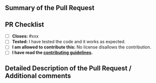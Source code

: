 <!-- Enter a brief description/summary of your PR and screenshots if the GUI changes here. What does it fix/what does it change/how was it tested (even manually, if necessary)? -->
## Summary of the Pull Request


<!-- Please review the items on the PR checklist before submitting-->
## PR Checklist
- [ ] **Closes:** #xxx
- [ ] **Tested:** I have tested the code and it works as expected.
- [ ] **I am allowed to contribute this:** No license disallows the contribution.
- [ ] **I have read the [contributing guidelines](/CONTRIBUTING.md).**

<!-- Provide a more detailed description of the PR, other things fixed or any additional comments/features here -->
## Detailed Description of the Pull Request / Additional comments

